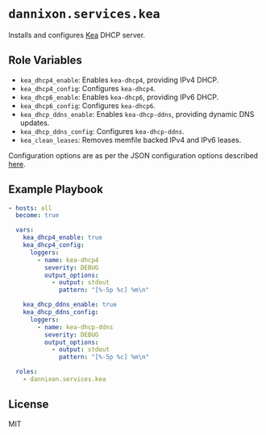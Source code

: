 # `dannixon.services.kea`

Installs and configures [Kea](https://www.isc.org/kea/) DHCP server.

## Role Variables

- `kea_dhcp4_enable`: Enables `kea-dhcp4`, providing IPv4 DHCP.
- `kea_dhcp4_config`: Configures `kea-dhcp4`.
- `kea_dhcp6_enable`: Enables `kea-dhcp6`, providing IPv6 DHCP.
- `kea_dhcp6_config`: Configures `kea-dhcp6`.
- `kea_dhcp_ddns_enable`: Enables `kea-dhcp-ddns`, providing dynamic DNS updates.
- `kea_dhcp_ddns_config`: Configures `kea-dhcp-ddns`.
- `kea_clean_leases`: Removes memfile backed IPv4 and IPv6 leases.

Configuration options are as per the JSON configuration options described [here](https://kea.readthedocs.io/en/latest/arm/config.html).

## Example Playbook

```yaml
- hosts: all
  become: true

  vars:
    kea_dhcp4_enable: true
    kea_dhcp4_config:
      loggers:
        - name: kea-dhcp4
          severity: DEBUG
          output_options:
            - output: stdout
              pattern: "[%-5p %c] %m\n"

    kea_dhcp_ddns_enable: true
    kea_dhcp_ddns_config:
      loggers:
        - name: kea-dhcp-ddns
          severity: DEBUG
          output_options:
            - output: stdout
              pattern: "[%-5p %c] %m\n"

  roles:
    - dannixon.services.kea
```

## License

MIT
